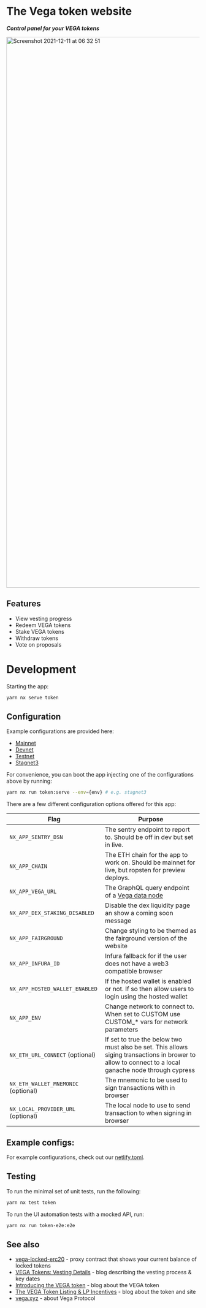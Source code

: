 # The Vega token website

**_Control panel for your VEGA tokens_**

<img width="1438" alt="Screenshot 2021-12-11 at 06 32 51" src="https://user-images.githubusercontent.com/13255539/145666935-563fc1ff-35bc-4cd9-ae6d-cf711cc23454.png">

## Features

- View vesting progress
- Redeem VEGA tokens
- Stake VEGA tokens
- Withdraw tokens
- Vote on proposals

# Development

Starting the app:

```bash
yarn nx serve token
```

## Configuration

Example configurations are provided here:

- [Mainnet](./.env.mainnet)
- [Devnet](./.env.devnet)
- [Testnet](./.env.testnet)
- [Stagnet3](./.env.stagnet3)

For convenience, you can boot the app injecting one of the configurations above by running:

```bash
yarn nx run token:serve --env={env} # e.g. stagnet3
```

There are a few different configuration options offered for this app:

| **Flag**                            | **Purpose**                                                                                                                                          |
| ----------------------------------- | ---------------------------------------------------------------------------------------------------------------------------------------------------- |
| `NX_APP_SENTRY_DSN`                 | The sentry endpoint to report to. Should be off in dev but set in live.                                                                              |
| `NX_APP_CHAIN`                      | The ETH chain for the app to work on. Should be mainnet for live, but ropsten for preview deploys.                                                   |
| `NX_APP_VEGA_URL`                   | The GraphQL query endpoint of a [Vega data node](https://github.com/vegaprotocol/networks#data-node)                                                 |
| `NX_APP_DEX_STAKING_DISABLED`       | Disable the dex liquidity page an show a coming soon message                                                                                         |
| `NX_APP_FAIRGROUND`                 | Change styling to be themed as the fairground version of the website                                                                                 |
| `NX_APP_INFURA_ID`                  | Infura fallback for if the user does not have a web3 compatible browser                                                                              |
| `NX_APP_HOSTED_WALLET_ENABLED`      | If the hosted wallet is enabled or not. If so then allow users to login using the hosted wallet                                                      |
| `NX_APP_ENV`                        | Change network to connect to. When set to CUSTOM use CUSTOM\_\* vars for network parameters                                                          |
| `NX_ETH_URL_CONNECT` (optional)     | If set to true the below two must also be set. This allows siging transactions in brower to allow to connect to a local ganache node through cypress |
| `NX_ETH_WALLET_MNEMONIC` (optional) | The mnemonic to be used to sign transactions with in browser                                                                                         |
| `NX_LOCAL_PROVIDER_URL` (optional)  | The local node to use to send transaction to when signing in browser                                                                                 |

## Example configs:

For example configurations, check out our [netlify.toml](./netlify.toml).

## Testing

To run the minimal set of unit tests, run the following:

```bash
yarn nx test token
```

To run the UI automation tests with a mocked API, run:

```bash
yarn nx run token-e2e:e2e
```

## See also

- [vega-locked-erc20](https://github.com/vegaprotocol/vega-locked-erc20) - proxy contract that shows your current balance
  of locked tokens
- [VEGA Tokens: Vesting Details](https://blog.vega.xyz/vega-tokens-vesting-details-890b00fc238e) - blog describing
  the vesting process & key dates
- [Introducing the VEGA token](https://blog.vega.xyz/introducing-the-vega-token-40dac090b5c1) - blog about the VEGA
  token
- [The VEGA Token Listing & LP Incentives](https://blog.vega.xyz/unlocking-vega-coinlist-pro-uniswap-sushiswap-b1414750e358) - blog about the token and site
- [vega.xyz](https://vega.xyz) - about Vega Protocol

